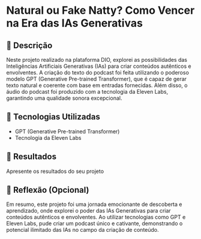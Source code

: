 # Natural ou Fake Natty? Como Vencer na Era das IAs Generativas

## 📒 Descrição

Neste projeto realizado na plataforma DIO, explorei as possibilidades das Inteligências Artificiais Generativas (IAs) para criar conteúdos autênticos e envolventes. A criação do texto do podcast foi feita utilizando o poderoso modelo GPT (Generative Pre-trained Transformer), que é capaz de gerar texto natural e coerente com base em entradas fornecidas. Além disso, o áudio do podcast foi produzido com a tecnologia da Eleven Labs, garantindo uma qualidade sonora excepcional.

## 🤖 Tecnologias Utilizadas
 * GPT (Generative Pre-trained Transformer)
 * Tecnologia da Eleven Labs


## 🚀 Resultados
Apresente os resultados do seu projeto

## 💭 Reflexão (Opcional)
Em resumo, este projeto foi uma jornada emocionante de descoberta e aprendizado, onde explorei o poder das IAs Generativas para criar conteúdos autênticos e envolventes. Ao utilizar tecnologias como GPT e Eleven Labs, pude criar um podcast único e cativante, demonstrando o potencial ilimitado das IAs no campo da criação de conteúdo.
